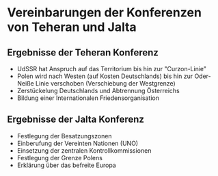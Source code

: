 Vereinbarungen der Konferenzen von Teheran und Jalta
====================================================

Ergebnisse der Teheran Konferenz
--------------------------------

-   UdSSR hat Anspruch auf das Territorium bis hin zur "Curzon-Linie"
-   Polen wird nach Westen (auf Kosten Deutschlands) bis hin zur
    Oder-Neiße Linie verschoben (Verschiebung der Westgrenze)
-   Zerstückelung Deutschlands und Abtrennung Österreichs
-   Bildung einer Internationalen Friedensorganisation

Ergebnisse der Jalta Konferenz
------------------------------

-   Festlegung der Besatzungszonen
-   Einberufung der Vereinten Nationen (UNO)
-   Einsetzung der zentralen Kontrollkommissionen
-   Festlegung der Grenze Polens
-   Erklärung über das befreite Europa

